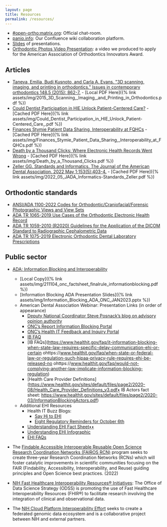 ```yaml
---
layout: page
title: Resources
permalink: /resources/
---
```


- [#open-ortho:matrix.org](https://matrix.to/#/#open-ortho:matrix.org): Official chat-room.
- [panio.info](https://confluence.panio.info): Our Confluence wiki collaboration platform.
- [Slides](https://open-ortho.github.io/ACT-12.4.1) of presentations.
- [Orthodontic Photos Video Presentation](https://youtu.be/7fZIQxOjb6c): a video we produced to apply for the American Association of Orthodontics Innovators Award.

## Articles 

- [Taneva, Emilia, Budi Kusnoto, and Carla A. Evans. "3D scanning, imaging, and printing in orthodontics." Issues in contemporary orthodontics 148.5 (2015): 862-7.](https://www.intechopen.com/chapters/48165) - [Local PDF Here]({% link assets/img/2015_3D_Scanning,_Imaging,_and_Printing_in_Orthodontics.pdf %})
- [Could Dentist Participation in HIE Unlock Patient-Centered Care?](https://ehrintelligence.com/features/could-dentist-participation-in-hie-unlock-patient-centered-care) - [Cached PDF Here]({% link assets/img/Could_Dentist_Participation_in_HIE_Unlock_Patient-Centered_Care_.pdf %})
- [Finances Stymie Patient Data Sharing, Interoperability at FQHCs](https://ehrintelligence.com/news/finances-stymie-patient-data-sharing-interoperability-at-fqhcs) - [Cached PDF Here]({% link assets/img/Finances_Stymie_Patient_Data_Sharing,_Interoperability_at_FQHCs.pdf %})
- [Death by a Thousand Clicks: Where Electronic Health Records Went Wrong](http://fortune.com/longform/medical-records/) - [Cached PDF Here]({% link assets/img/Death_by_a_Thousand_Clicks.pdf %})
- [Zeller GG. Standards and Informatics. The Journal of the American Dental Association. 2022 May 1;153(5):403-4.](https://doi.org/10.1016/j.adaj.2022.02.005) - [Cached PDF Here]({% link assets/img/2022_05_JADA_Informatics-Standards_Zeller.pdf %})

## Orthodontic standards

- [ANSI/ADA 1100-2022 Codes for Orthodontic/Craniofacial/Forensic Photographic Views and View Sets](https://webstore.ansi.org/standards/ada/ansiada11002022)
- [ADA TR 1065-2019 Use Cases of the Orthodontic Electronic Health Record](https://webstore.ansi.org/standards/ada/adatr10652019)
- [ADA TR 1059-2010 (R2020) Guidelines for the Application of the DICOM Standard to Radiographic Cephalometric Data](https://webstore.ansi.org/standards/ada/adatr10592010r2020)
- [ADA TR 1075-2019 Electronic Orthodontic Dental Laboratory Prescriptions](https://webstore.ansi.org/standards/ada/adatr10752019)

## Public sector

- [ADA: Information Blocking and Interoperability](https://www.ada.org/-/media/project/ada-organization/ada/ada-org/files/advocacy/211104_onc_factsheet_finalrule_informationblocking.pdf)
  - [Local Copy]({% link assets/img/211104_onc_factsheet_finalrule_informationblocking.pdf %})
  - [Information Blocking ADA Presentation Slides]({% link assets/img/Information_Blocking_ADA_ONC_JAN2023.pptx %})
  - American Dental Association Webinar: Presentation Links (in order of appearance)
    - [Deputy National Coordinator Steve Posnack’s blog on advisory opinion authority](https://www.healthit.gov/buzz-blog/information-blocking/information-blocking-and-the-presidents-fy23-budget-for-onc)
    - [ONC’s Report Information Blocking Portal](https://healthit.gov/report-info-blocking)
    - [ONC’s Health IT Feedback and Inquiry Portal](https://www.healthit.gov/feedback)
    - [IB FAQ](https://www.healthit.gov/faq/do-information-blocking-regulations-require-actors-have-or-use-certified-health-it-or-upgrade)
    - [IB FAQs](https://www.healthit.gov/faq/it-information-blocking-when-state-law-requires-specific-delay-communication-ehi-or-certain ohttps://www.healthit.gov/faq/when-state-or-federal-law-or-regulation-such-hipaa-privacy-rule-requires-ehi-be-released-no ohttps://www.healthit.gov/faq/would-not-complying-another-law-implicate-information-blocking-regulation)
    - [Health Care Provider Definitions](https://www.healthit.gov/sites/default/files/page2/2020-08/Health_Care_Provider_Definitions_v3.pdf•   IB Actors fact sheet: https://www.healthit.gov/sites/default/files/page2/2020-03/InformationBlockingActors.pdf)
  - Additional EHI Resources
    - Health IT Buzz Blogs:
      - [Say Hi to EHI](https://www.healthit.gov/buzz-blog/information-blocking/say-hi-to-ehi)
      - [Eight Regulatory Reminders for October 6th](https://www.healthit.gov/buzz-blog/information-blocking/information-blocking-eight-regulatory-reminders-for-october-6th)
    - [Understanding EHI Fact Sheet••](https://www.healthit.gov/sites/default/files/page2/2021-12/Understanding_EHI.pdf)
    - [Understanding EHI Infographic](https://www.healthit.gov/sites/default/files/page2/2021-12/Understanding_EHI-Scope-Diagram.pdf)
    - [EHI FAQs](https://www.healthit.gov/faqs?f%5B0%5D=subtopic%3A7026)

- The [Findable Accessible Interoperable Reusable Open Science Research Coordination Networks (FAIROS RCN)](https://www.nsf.gov/pubs/2022/nsf22553/nsf22553.htm) program seeks to create three-year Research Coordination Networks (RCNs) which will foster catalytic improvements in scientific communities focusing on the FAIR (Findability, Accessibility, Interoperability, and Reuse) guiding principles and Open Science best practices. (2022)
- [NIH Fast Healthcare Interoperability Resources® Initiatives](https://datascience.nih.gov/fhir-initiatives): The Office of Data Science Strategy (ODSS) is promoting the use of Fast Healthcare Interoperability Resources (FHIR®) to facilitate research involving the integration of clinical and observational data.
- The [NIH Cloud Platform Interoperability Effort](https://datascience.nih.gov/nih-cloud-platform-interoperability-effort) seeks to create a federated genomic data ecosystem and is a collaborative project between NIH and external partners.
